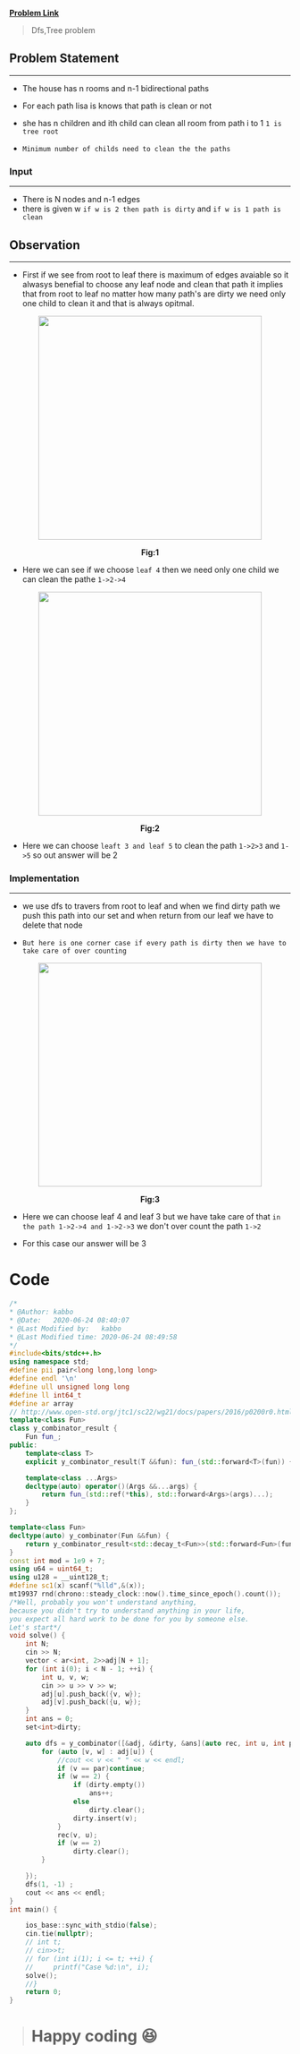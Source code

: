 [**Problem Link**](https://www.codechef.com/POPU2021/problems/POPPUSH5)
>Dfs,Tree problem
## **Problem Statement**
---
- The house has n rooms and n-1 bidirectional paths
- For each path lisa is knows that path is clean or not
-  she has n children and ith child can clean all room from path i to 1
`1 is tree root`

- `Minimum number of childs need to clean the the paths`

### Input 
---
- There is N nodes and n-1 edges
- there is given w `if w is 2 then path is dirty` and `if w is 1 path is clean`

## Observation
---
-  First if we see from root to leaf there is maximum of  edges avaiable so it alwasys benefial to choose any leaf node and clean that path it implies that from root to leaf no matter how many path's are dirty we need only one child to clean it and that is always opitmal.

  <div align="center"> <img src="g1.png" height ="400"/>

**Fig:1**</div>


- Here we can see if we choose `leaf 4` then we need only one child we can clean
the pathe `1->2->4`

 <div align="center"> <img src="g2.png" height ="400"/>

**Fig:2**</div>

- Here we can choose `leaft 3 and leaf 5` to clean the path `1->2>3` and `1->5` so out answer will be 2

### **Implementation**
---
- we use dfs to travers from root to leaf and when we find dirty path we push this path into our set and when return from our leaf we have to delete that node

-  `But here is one corner case if every path is dirty then we have to take care of over counting `

<div align="center"><img src="g3.png" height="400"/>

**Fig:3**</div>

- Here we can choose leaf 4 and leaf 3 but we have take care of that 
`in the path 1->2->4 and 1->2->3` we don't over count the path `1->2` 

- For this case our answer will be 3

# Code
```c++
/*
* @Author: kabbo
* @Date:   2020-06-24 08:40:07
* @Last Modified by:   kabbo
* @Last Modified time: 2020-06-24 08:49:58
*/
#include<bits/stdc++.h>
using namespace std;
#define pii pair<long long,long long>
#define endl '\n'
#define ull unsigned long long
#define ll int64_t
#define ar array
// http://www.open-std.org/jtc1/sc22/wg21/docs/papers/2016/p0200r0.html
template<class Fun>
class y_combinator_result {
    Fun fun_;
public:
    template<class T>
    explicit y_combinator_result(T &&fun): fun_(std::forward<T>(fun)) {}

    template<class ...Args>
    decltype(auto) operator()(Args &&...args) {
        return fun_(std::ref(*this), std::forward<Args>(args)...);
    }
};

template<class Fun>
decltype(auto) y_combinator(Fun &&fun) {
    return y_combinator_result<std::decay_t<Fun>>(std::forward<Fun>(fun));
}
const int mod = 1e9 + 7;
using u64 = uint64_t;
using u128 = __uint128_t;
#define sc1(x) scanf("%lld",&(x));
mt19937 rnd(chrono::steady_clock::now().time_since_epoch().count());
/*Well, probably you won't understand anything,
because you didn't try to understand anything in your life,
you expect all hard work to be done for you by someone else.
Let's start*/
void solve() {
    int N;
    cin >> N;
    vector < ar<int, 2>>adj[N + 1];
    for (int i(0); i < N - 1; ++i) {
        int u, v, w;
        cin >> u >> v >> w;
        adj[u].push_back({v, w});
        adj[v].push_back({u, w});
    }
    int ans = 0;
    set<int>dirty;

    auto dfs = y_combinator([&adj, &dirty, &ans](auto rec, int u, int par)->void {
        for (auto [v, w] : adj[u]) {
            //cout << v << " " << w << endl;
            if (v == par)continue;
            if (w == 2) {
                if (dirty.empty())
                    ans++;
                else
                    dirty.clear();
                dirty.insert(v);
            }
            rec(v, u);
            if (w == 2)
                dirty.clear();
        }

    });
    dfs(1, -1) ;
    cout << ans << endl;
}
int main() {

    ios_base::sync_with_stdio(false);
    cin.tie(nullptr);
    // int t;
    // cin>>t;
    // for (int i(1); i <= t; ++i) {
    //     printf("Case %d:\n", i);
    solve();
    //}
    return 0;
}
```
># Happy coding :satisfied:
